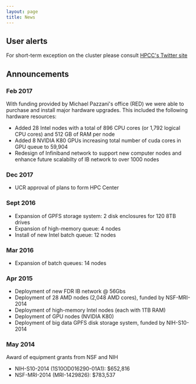 ```yaml
---
layout: page
title: News
---
```


## User alerts

For short-term exception on the cluster please consult [HPCC's Twitter site](https://twitter.com/UCR_HPCC)

## Announcements 

### Feb 2017

With funding provided by Michael Pazzani's office (RED) we were able to purchase and install major hardware upgrades. This included the following hardware resources:

* Added 28 Intel nodes with a total of 896 CPU cores (or 1,792 logical CPU cores) and 512 GB of RAM per node
* Added 8 NVIDIA K80 GPUs increasing total number of cuda cores in GPU queue to 59,904
* Redesign of Infiniband network to support new computer nodes and enhance future scalabilty of IB network to over 1000 nodes

### Dec 2017

* UCR approval of plans to form HPC Center 

### Sept 2016

* Expansion of GPFS storage system: 2 disk enclosures for 120 8TB drives
* Expansion of high-memory queue: 4 nodes
* Install of new Intel batch queue: 12 nodes

### Mar 2016

* Expansion of batch queues: 14 nodes

### Apr 2015 

* Deployment of new FDR IB network @ 56Gbs
* Deployment of 28 AMD nodes (2,048 AMD cores), funded by NSF-MRI-2014
* Deployment of high-memory Intel nodes (each with 1TB RAM)
* Deployment of GPU nodes (NVIDIA K80)
* Deployment of big data GPFS disk storage system, funded by NIH-S10-2014

### May 2014

Award of equipment grants from NSF and NIH

* NIH-S10-2014 (1S10OD016290-01A1): $652,816
* NSF-MRI-2014 (MRI-1429826): $783,537






